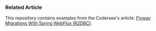 ### Related Article

This repository contains examples from the Codersee's
article: [Flyway Migrations With Spring WebFlux (R2DBC)](https://codersee.com/flyway-spring-webflux/).
